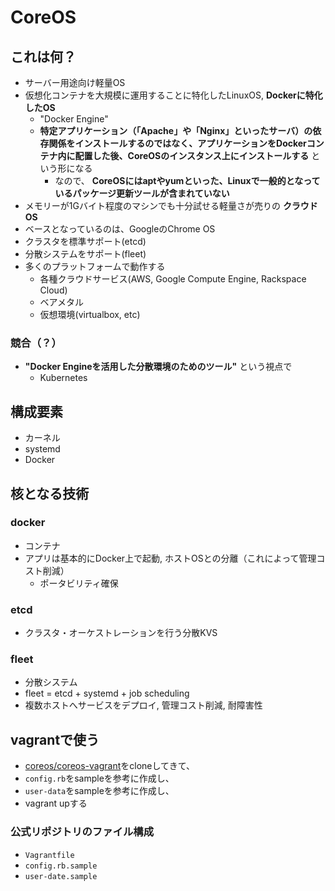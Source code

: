 # CoreOS

## これは何？
* サーバー用途向け軽量OS
* 仮想化コンテナを大規模に運用することに特化したLinuxOS, __Dockerに特化したOS__
    * "Docker Engine"
    * __特定アプリケーション（「Apache」や「Nginx」といったサーバ）の依存関係をインストールするのではなく、アプリケーションをDockerコンテナ内に配置した後、CoreOSのインスタンス上にインストールする__ という形になる
        * なので、 __CoreOSにはaptやyumといった、Linuxで一般的となっているパッケージ更新ツールが含まれていない__
* メモリーが1Gバイト程度のマシンでも十分試せる軽量さが売りの __クラウドOS__
* ベースとなっているのは、GoogleのChrome OS
* クラスタを標準サポート(etcd)
* 分散システムをサポート(fleet)
* 多くのプラットフォームで動作する
    * 各種クラウドサービス(AWS, Google Compute Engine, Rackspace Cloud)
    * ベアメタル
    * 仮想環境(virtualbox, etc)

### 競合（？）
* __"Docker Engineを活用した分散環境のためのツール"__ という視点で
    * Kubernetes


## 構成要素
* カーネル
* systemd
* Docker

## 核となる技術

### docker
* コンテナ
* アプリは基本的にDocker上で起動, ホストOSとの分離（これによって管理コスト削減）
    * ポータビリティ確保

### etcd
* クラスタ・オーケストレーションを行う分散KVS

### fleet
* 分散システム
* fleet = etcd + systemd + job scheduling
* 複数ホストへサービスをデプロイ, 管理コスト削減, 耐障害性


## vagrantで使う
* [coreos/coreos-vagrant](https://github.com/coreos/coreos-vagrant)をcloneしてきて、
* `config.rb`をsampleを参考に作成し、
* `user-data`をsampleを参考に作成し、
* vagrant upする

### 公式リポジトリのファイル構成
* `Vagrantfile`
* `config.rb.sample`
* `user-date.sample`

